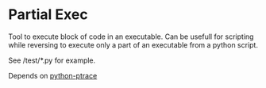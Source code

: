 Partial Exec
============

Tool to execute block of code in an executable. Can be usefull for scripting while reversing to execute only a part of an executable from a python script.

See /test/*.py for example.

Depends on [python-ptrace](http://python-ptrace.readthedocs.org/index.html)
